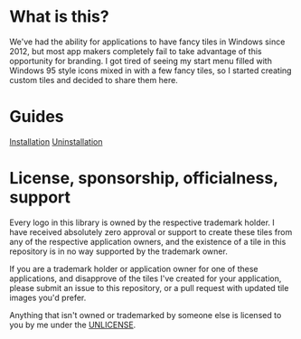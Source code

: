 # What is this?

We've had the ability for applications to have fancy tiles in Windows since 2012, but most app makers completely fail to take advantage of this opportunity for branding. I got tired of seeing my start menu filled with Windows 95 style icons mixed in with a few fancy tiles, so I started creating custom tiles and decided to share them here.

# Guides

[Installation](https://github.com/jyarbro/win10tiles/wiki/Installation)
[Uninstallation](https://github.com/jyarbro/win10tiles/wiki/Uninstallation)

# License, sponsorship, officialness, support

Every logo in this library is owned by the respective trademark holder. I have received absolutely zero approval or support to create these tiles from any of the respective application owners, and the existence of a tile in this repository is in no way supported by the trademark owner.

If you are a trademark holder or application owner for one of these applications, and disapprove of the tiles I've created for your application, please submit an issue to this repository, or a pull request with updated tile images you'd prefer.

Anything that isn't owned or trademarked by someone else is licensed to you by me under the [UNLICENSE](UNLICENSE).